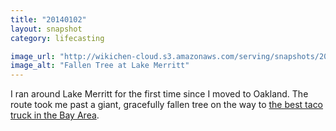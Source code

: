 ```yaml
---
title: "20140102"
layout: snapshot
category: lifecasting

image_url: "http://wikichen-cloud.s3.amazonaws.com/serving/snapshots/2014/20140102-fallen-tree-lake-merritt.jpg"
image_alt: "Fallen Tree at Lake Merritt"
---
```


I ran around Lake Merritt for the first time since I moved to Oakland. The route took me past a giant, gracefully fallen tree on the way to [the best taco truck in the Bay Area](http://www.yelp.com/biz/tacos-mi-rancho-oakland).
